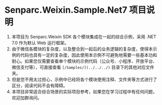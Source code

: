 # Senparc.Weixin.Sample.Net7 项目说明

1. 本项目为 Senparc.Weixin SDK 各个模块集成在一起的综合示例，采用 .NET 7.0 作为默认 Web 运行框架。
2. 由于微信各模块的复杂度，以及整合到一起后的业务逻辑的复杂度，使得本示例的代码也具有一定的复杂度，因此使用本示例不可避免地需要一些基本功和耐心。如果您仅需要查看单个模块的示例代码（公众号、小程序、开放平台、微信支付等），可直接查看 `[/Samples/](../../../)` 目录下的其他对应文件夹。
3. 但是您不用太过担心，示例中已经将各个模块使用注释、文件夹等方式进行了区分，阅读代码不会有障碍。
4. 本项目非常适合综合场景的实际项目参考，如果您在学习过程中有任何问题，欢迎加群询问。